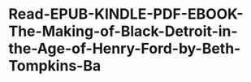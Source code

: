 # Read-EPUB-KINDLE-PDF-EBOOK-The-Making-of-Black-Detroit-in-the-Age-of-Henry-Ford-by-Beth-Tompkins-Ba